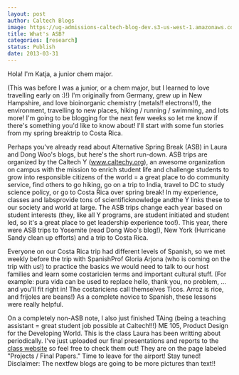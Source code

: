 ```yaml
---
layout: post
author: Caltech Blogs
image: https://ug-admissions-caltech-blog-dev.s3-us-west-1.amazonaws.com/old_pictures/caltech_as_it_happens/6a0105349b8251970b017ee9e0f631970d.jpg
title: What's ASB? 
categories: [research]
status: Publish
date: 2013-03-31
---
```


Hola! I'm Katja, a junior chem major.

(This was before I was a junior, or a chem major, but I learned to love travelling early on :)!)
I'm originally from Germany, grew up in New Hampshire, and love bioinorganic chemistry (metals!! electrons!!), the environment, travelling to new places, hiking / running / swimming, and lots more! I'm going to be blogging for the next few weeks so let me know if there's something you'd like to know about! I'll start with some fun stories from my spring breaktrip to Costa Rica.

Perhaps you've already read about Alternative Spring Break (ASB) in Laura and Dong Woo's blogs, but here's the short run-down. ASB trips are organized by the Caltech Y (<a href="https://www.caltechy.org">www.caltechy.org</a>), an awesome organization on campus with the mission to enrich student life and challenge students to grow into responsible citizens of the world = a great place to do community service, find others to go hiking, go on a trip to India, travel to DC to study science policy, or go to Costa Rica over spring break! In my experience, classes and labsprovide tons of scientificknowledge andthe Y links these to our society and world at large. The ASB trips change each year based on student interests (they, like all Y programs, are student initiated and student led, so it's a great place to get leadership experience too!). This year, there were ASB trips to Yosemite (read Dong Woo's blog!), New York (Hurricane Sandy clean up efforts) and a trip to Costa Rica.

Everyone on our Costa Rica trip had different levels of Spanish, so we met weekly before the trip with SpanishProf Gloria Arjona (who is coming on the trip with us!) to practice the basics we would need to talk to our host families and learn some costaricien terms and important cultural stuff. (For example: pura vida can be used to replace hello, thank you, no problem, ... and you'll fit right in! The costariciens call themselves Ticos. Arroz is rice, and frijoles are beans!) As a complete novice to Spanish, these lessons were really helpful.

On a completely non-ASB note, I also just finished TAing (being a teaching assistant = great student job possible at Caltech!!!) ME 105, Product Design for the Developing World. This is the class Laura has been writting about periodically. I've just uploaded our final presentations and reports to the <a href="https://www.pickar.caltech.edu/me105/index.html" target="_self" title="class website">class website</a> so feel free to check them out! They are on the page labeled "Projects / Final Papers."
Time to leave for the airport! Stay tuned!
Disclaimer: The nextfew blogs are going to be more pictures than text!!
